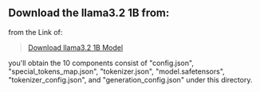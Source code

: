 ## Download the llama3.2 1B from:
from the Link of: 
> [Download llama3.2 1B Model](https://huggingface.co/meta-llama/Llama-3.2-1B/tree/main)

you'll obtain the 10 components consist of "config.json", "special_tokens_map.json", "tokenizer.json", "model.safetensors", "tokenizer_config.json", and "generation_config.json" under this directory.


